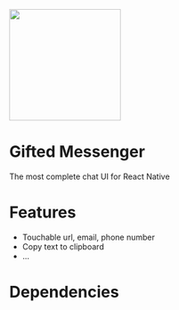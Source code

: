 <img src="https://raw.githubusercontent.com/FaridSafi/react-native-gifted-messenger/v0.2.x/documentation_assets/gifted-messenger-logo.png" width="200">

# Gifted Messenger
The most complete chat UI for React Native


# Features
- Touchable url, email, phone number
- Copy text to clipboard
- ...

# Dependencies
